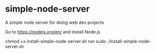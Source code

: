 # simple-node-server
A simple node server for doing web dev projects

Go to https://nodejs.org/en/ and install Node.js

chmod +x install-simple-node-server.sh
run sudo ./install-simple-node-server.sh
